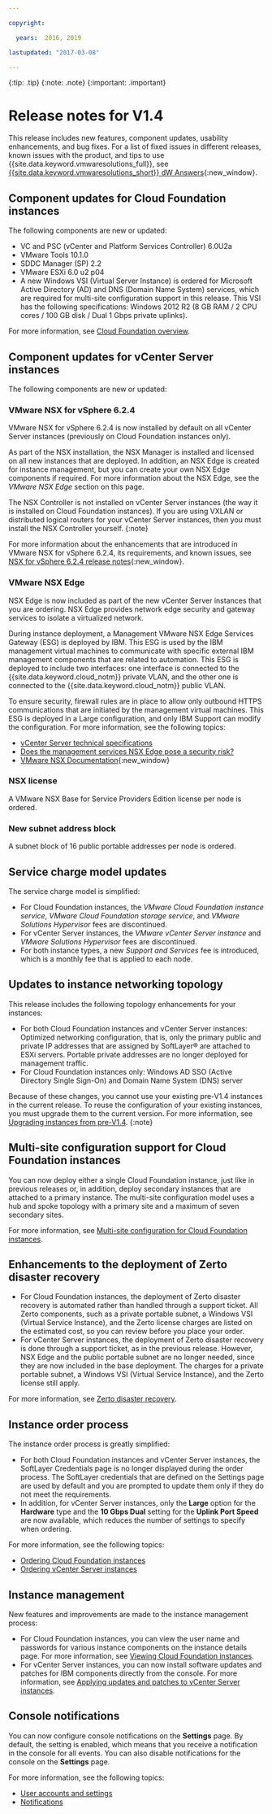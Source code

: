 ```yaml
---

copyright:

  years:  2016, 2019

lastupdated: "2017-03-08"

---
```


{:tip: .tip}
{:note: .note}
{:important: .important}

# Release notes for V1.4

This release includes new features, component updates, usability enhancements, and bug fixes. For a list of fixed issues in different releases, known issues with the product, and tips to use {{site.data.keyword.vmwaresolutions_full}}, see [{{site.data.keyword.vmwaresolutions_short}} dW Answers](https://developer.ibm.com/answers/topics/cloudvmw/){:new_window}.

## Component updates for Cloud Foundation instances

The following components are new or updated:

* VC and PSC (vCenter and Platform Services Controller) 6.0U2a
* VMware Tools 10.1.0
* SDDC Manager (SP) 2.2
* VMware ESXi 6.0 u2 p04
* A new Windows VSI (Virtual Server Instance) is ordered for Microsoft Active Directory (AD) and DNS (Domain Name System) services, which are required for multi-site configuration support in this release. This VSI has the following specifications: Windows 2012 R2 (8 GB RAM / 2 CPU cores / 100 GB disk / Dual 1 Gbps private uplinks).

For more information, see [Cloud Foundation overview](/docs/services/vmwaresolutions/sddc?topic=vmware-solutions-cloud-foundation-overview).

## Component updates for vCenter Server instances

The following components are new or updated:

### VMware NSX for vSphere 6.2.4

VMware NSX for vSphere 6.2.4 is now installed by default on all vCenter Server instances (previously on Cloud Foundation instances only).

As part of the NSX installation, the NSX Manager is installed and licensed on all new instances that are deployed. In addition, an NSX Edge is created for instance management, but you can create your own NSX Edge components if required. For more information about the NSX Edge, see the _VMware NSX Edge_ section on this page.

The NSX Controller is not installed on vCenter Server instances (the way it is installed on Cloud Foundation instances). If you are using VXLAN or distributed logical routers for your vCenter Server instances, then you must install the NSX Controller yourself.
{:note}

For more information about the enhancements that are introduced in VMware NSX for vSphere 6.2.4, its requirements, and known issues, see [NSX for vSphere 6.2.4 release notes](http://pubs.vmware.com/Release_Notes/en/nsx/6.2.4/releasenotes_nsx_vsphere_624.html){:new_window}.

### VMware NSX Edge

NSX Edge is now included as part of the new vCenter Server instances that you are ordering. NSX Edge provides network edge security and gateway services to isolate a virtualized network.

During instance deployment, a Management VMware NSX Edge Services Gateway (ESG) is deployed by IBM. This ESG is used by the IBM management virtual machines to communicate with specific external IBM management components that are related to automation. This ESG is deployed to include two interfaces: one interface is connected to the {{site.data.keyword.cloud_notm}} private VLAN, and the other one is connected to the {{site.data.keyword.cloud_notm}} public VLAN.

To ensure security, firewall rules are in place to allow only outbound HTTPS communications that are initiated by the management virtual machines. This ESG is deployed in a Large configuration, and only IBM Support can modify the configuration. For more information, see the following topics:

* [vCenter Server technical specifications](/docs/services/vmwaresolutions/vcenter?topic=vmware-solutions-vcenter-server-overview)
* [Does the management services NSX Edge pose a security risk?](/docs/services/vmwaresolutions/vmonic?topic=vmware-solutions-general-faq-about-ibm-cloud-for-vmware-solutions#does-the-management-services-nsx-edge-pose-a-security-risk-)
* [VMware NSX Documentation](https://pubs.vmware.com/NSX-6/index.jsp?topic=%2Fcom.vmware.nsx.admin.doc%2FGUID-3F96DECE-33FB-43EE-88D7-124A730830A4.html){:new_window}

### NSX license

A VMware NSX Base for Service Providers Edition license per node is ordered.

### New subnet address block

A subnet block of 16 public portable addresses per node is ordered.

## Service charge model updates

The service charge model is simplified:

* For Cloud Foundation instances, the _VMware Cloud Foundation instance service_, _VMware Cloud Foundation storage service_, and
   _VMware Solutions Hypervisor_ fees are discontinued.
* For vCenter Server instances, the _VMware vCenter Server instance_ and _VMware Solutions Hypervisor_ fees are discontinued.
* For both instance types, a new _Support and Services_ fee is introduced, which is a monthly fee that is applied to each node.

## Updates to instance networking topology

This release includes the following topology enhancements for your instances:

* For both Cloud Foundation instances and vCenter Server instances: Optimized networking configuration, that is, only the primary public and private IP addresses that are assigned by SoftLayer® are attached to ESXi servers. Portable private addresses are no longer deployed for management traffic.
* For Cloud Foundation instances only: Windows AD SSO (Active Directory Single Sign-On) and Domain Name System (DNS) server

Because of these changes, you cannot use your existing pre-V1.4 instances in the current release. To reuse the configuration of your existing instances, you must upgrade them to the current version. For more information, see [Upgrading instances from pre-V1.4](/docs/services/vmwaresolutions/vmonic?topic=vmware-solutions-upgrading-your-instances-from-pre-v1-4-releases).
{:note}

## Multi-site configuration support for Cloud Foundation instances

You can now deploy either a single Cloud Foundation instance, just like in previous releases or, in addition, deploy secondary instances that are attached to a primary instance. The multi-site configuration model uses a hub and spoke topology with a primary site and a maximum of seven secondary sites.

For more information, see [Multi-site configuration for Cloud Foundation instances](/docs/services/vmwaresolutions/sddc?topic=vmware-solutions-multi-site-configuration-for-cloud-foundation-instances).

## Enhancements to the deployment of Zerto disaster recovery

* For Cloud Foundation instances, the deployment of Zerto disaster recovery is automated rather than handled through a support ticket. All Zerto components, such as a private portable subnet, a Windows VSI (Virtual Service Instance), and the Zerto license charges are listed on the estimated cost, so you can review before you place your order.
* For vCenter Server instances, the deployment of Zerto disaster recovery is done through a support ticket, as in the previous release. However, NSX Edge and the public portable subnet are no longer needed, since they are now included in the base deployment. The charges for a private portable subnet, a Windows VSI (Virtual Service Instance), and the Zerto license still apply.

For more information, see [Zerto disaster recovery](/docs/services/vmwaresolutions/services?topic=vmware-solutions-zerto-on-ibm-cloud-overview).

## Instance order process

The instance order process is greatly simplified:

* For both Cloud Foundation instances and vCenter Server instances, the SoftLayer Credentials page is no longer displayed during the order process. The SoftLayer credentials that are defined on the Settings page are used by default and you are prompted to update them only if they do not meet the requirements.
* In addition, for vCenter Server instances, only the **Large** option for the **Hardware** type and the **10 Gbps Dual** setting for the **Uplink Port Speed** are now available, which reduces the number of settings to specify when ordering.

For more information, see the following topics:

* [Ordering Cloud Foundation instances](/docs/services/vmwaresolutions/sddc?topic=vmware-solutions-ordering-cloud-foundation-instances)
* [Ordering vCenter Server instances](/docs/services/vmwaresolutions/vcenter?topic=vmware-solutions-ordering-vcenter-server-instances)

## Instance management

New features and improvements are made to the instance management process:

* For Cloud Foundation instances, you can view the user name and passwords for various instance components on the instance details page. For more information, see [Viewing Cloud Foundation instances](/docs/services/vmwaresolutions/sddc?topic=vmware-solutions-viewing-cloud-foundation-instances).
* For vCenter Server instances, you can now install software updates and patches for IBM components directly from the console. For more information, see [Applying updates and patches to vCenter Server instances](/docs/services/vmwaresolutions/vcenter?topic=vmware-solutions-applying-updates-to-vcenter-server-instances).

## Console notifications

You can now configure console notifications on the **Settings** page. By default, the setting is enabled, which means that you receive a notification in the console for all events. You can also disable notifications for the console on the **Settings** page.

For more information, see the following topics:

* [User accounts and settings](/docs/services/vmwaresolutions/vmonic?topic=vmware-solutions-managing-user-accounts-and-settings)
* [Notifications](/docs/services/vmwaresolutions/vmonic?topic=vmware-solutions-managing-system-notifications)
